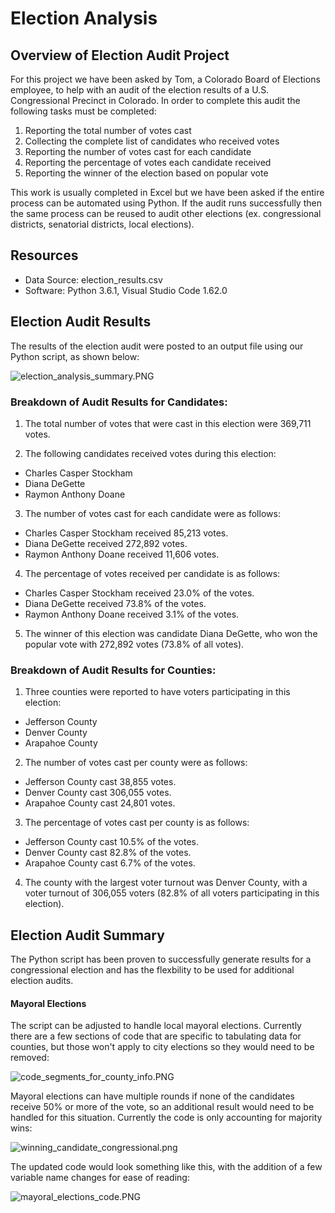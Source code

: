 # Election Analysis

## Overview of Election Audit Project

For this project we have been asked by Tom, a Colorado Board of Elections employee, to help with an audit of the election results of a U.S. Congressional Precinct in Colorado.  In order to complete this audit the following tasks must be completed:

1) Reporting the total number of votes cast
2) Collecting the complete list of candidates who received votes
3) Reporting the number of votes cast for each candidate
4) Reporting the percentage of votes each candidate received 
5) Reporting the winner of the election based on popular vote

This work is usually completed in Excel but we have been asked if the entire process can be automated using Python.  If the audit runs successfully then the same process can be reused to audit other elections (ex. congressional districts, senatorial districts, local elections).

## Resources 

 - Data Source: election_results.csv
 - Software: Python 3.6.1, Visual Studio Code 1.62.0

## Election Audit Results

The results of the election audit were posted to an output file using our Python script, as shown below:

![election_analysis_summary.PNG](https://github.com/mathur-nikita/Election_Analysis/blob/main/Resources/election_analysis_summary.PNG)

### Breakdown of Audit Results for Candidates:

1) The total number of votes that were cast in this election were 369,711 votes. 

2) The following candidates received votes during this election:
- Charles Casper Stockham
- Diana DeGette
- Raymon Anthony Doane
3) The number of votes cast for each candidate were as follows:
- Charles Casper Stockham received 85,213 votes.
- Diana DeGette received 272,892 votes.
- Raymon Anthony Doane received 11,606 votes.
4) The percentage of votes received per candidate is as follows:
- Charles Casper Stockham received 23.0% of the votes.
- Diana DeGette received 73.8% of the votes.
- Raymon Anthony Doane received 3.1% of the votes. 
5) The winner of this election was candidate Diana DeGette, who won the popular vote with 272,892 votes (73.8% of all votes).

### Breakdown of Audit Results for Counties:

1) Three counties were reported to have voters participating in this election:
- Jefferson County
- Denver County
- Arapahoe County
2) The number of votes cast per county were as follows:
- Jefferson County cast 38,855 votes.
- Denver County cast 306,055 votes.
- Arapahoe County cast 24,801 votes.
3) The percentage of votes cast per county is as follows:
- Jefferson County cast 10.5% of the votes.
- Denver County cast 82.8% of the votes.
- Arapahoe County cast 6.7% of the votes.
4) The county with the largest voter turnout was Denver County, with a voter turnout of 306,055 voters (82.8% of all voters participating in this election).

## Election Audit Summary

The Python script has been proven to successfully generate results for a congressional election and has the flexbility to be used for additional election audits.  

#### Mayoral Elections

The script can be adjusted to handle local mayoral elections.  Currently there are a few sections of code that are specific to tabulating data for counties, but those won't apply to city elections so they would need to be removed:

![code_segments_for_county_info.PNG](https://github.com/mathur-nikita/Election_Analysis/blob/main/Resources/code_segments_for_county_info.png)

Mayoral elections can have multiple rounds if none of the candidates receive 50% or more of the vote, so an additional result would need to be handled for this situation.  Currently the code is only accounting for majority wins:

![winning_candidate_congressional.png](https://github.com/mathur-nikita/Election_Analysis/blob/main/Resources/winning_candidate_congressional.PNG)

The updated code would look something like this, with the addition of a few variable name changes for ease of reading:

![mayoral_elections_code.PNG](https://github.com/mathur-nikita/Election_Analysis/blob/main/Resources/mayoral_elections_code.PNG)
